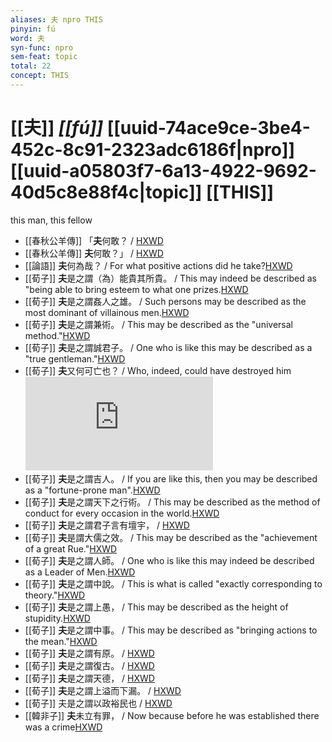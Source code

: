 ```yaml
---
aliases: 夫 npro THIS
pinyin: fú
word: 夫
syn-func: npro
sem-feat: topic
total: 22
concept: THIS 
---
```

# [[夫]] *[[fú]]*  [[uuid-74ace9ce-3be4-452c-8c91-2323adc6186f|npro]] [[uuid-a05803f7-6a13-4922-9692-40d5c8e88f4c|topic]] [[THIS]]
this man, this fellow
 - [[春秋公羊傳]] 「**夫**何敢？
                     / [HXWD](https://hxwd.org/textview.html?location=CH1e0877_CHANT_003-85a.36)
 - [[春秋公羊傳]] **夫**何敢？」
                     / [HXWD](https://hxwd.org/textview.html?location=CH1e0877_CHANT_003-85a.38)
 - [[論語]] **夫**何為哉？ / For what positive actions did he take?[HXWD](https://hxwd.org/textview.html?location=KR1h0004_tls_015-5a.5)
 - [[荀子]] **夫**是之謂（為）能貴其所貴。
                     / This may indeed be described as "being able to bring esteem to what one prizes.[HXWD](https://hxwd.org/textview.html?location=KR3a0002_tls_005-10a.16)
 - [[荀子]] **夫**是之謂姦人之雄。
                     / Such persons may be described as the most dominant of villainous men.[HXWD](https://hxwd.org/textview.html?location=KR3a0002_tls_005-11a.51)
 - [[荀子]] **夫**是之謂兼術。
                     / This may be described as the "universal method."[HXWD](https://hxwd.org/textview.html?location=KR3a0002_tls_005-9a.28)
 - [[荀子]] **夫**是之謂誠君子。
                     / One who is like this may be described as a "true gentleman."[HXWD](https://hxwd.org/textview.html?location=KR3a0002_tls_006-15a.20)
 - [[荀子]] **夫**又何可亡也？
                     / Who, indeed, could have destroyed him![HXWD](https://hxwd.org/textview.html?location=KR3a0002_tls_007-1a.44)
 - [[荀子]] **夫**是之謂吉人。
                     / If you are like this, then you may be described as a "fortune-prone man".[HXWD](https://hxwd.org/textview.html?location=KR3a0002_tls_007-3a.33)
 - [[荀子]] **夫**是之謂天下之行術。 / This may be described as the method of conduct for every occasion in the world.[HXWD](https://hxwd.org/textview.html?location=KR3a0002_tls_007-5a.20)
 - [[荀子]] **夫**是之謂君子言有壇宇，
                     / [HXWD](https://hxwd.org/textview.html?location=KR3a0002_tls_008-19a.26)
 - [[荀子]] **夫**是謂大儒之效。 / This may be described as the "achievement of a great Rue."[HXWD](https://hxwd.org/textview.html?location=KR3a0002_tls_008-2a.23)
 - [[荀子]] **夫**是之謂人師。
                     / One who is like this may indeed be described as a Leader of Men.[HXWD](https://hxwd.org/textview.html?location=KR3a0002_tls_008-4a.37)
 - [[荀子]] **夫**是之謂中說。
                     / This is what is called "exactly corresponding to theory."[HXWD](https://hxwd.org/textview.html?location=KR3a0002_tls_008-6a.13)
 - [[荀子]] **夫**是之謂上愚，
                     / This may be described as the height of stupidity.[HXWD](https://hxwd.org/textview.html?location=KR3a0002_tls_008-6a.42)
 - [[荀子]] **夫**是之謂中事。
                     / This may be described as "bringing actions to the mean."[HXWD](https://hxwd.org/textview.html?location=KR3a0002_tls_008-6a.7)
 - [[荀子]] **夫**是之謂有原。
                     / [HXWD](https://hxwd.org/textview.html?location=KR3a0002_tls_009-12a.7)
 - [[荀子]] **夫**是之謂復古。
                     / [HXWD](https://hxwd.org/textview.html?location=KR3a0002_tls_009-13a.15)
 - [[荀子]] **夫**是之謂天德，
                     / [HXWD](https://hxwd.org/textview.html?location=KR3a0002_tls_009-1a.36)
 - [[荀子]] **夫**是之謂上溢而下漏。
                     / [HXWD](https://hxwd.org/textview.html?location=KR3a0002_tls_009-7a.20)
 - [[荀子]] 夫是之謂以政裕民也 / [HXWD](https://hxwd.org/textview.html?location=KR3a0002_tls_010-3a.37)
 - [[韓非子]] **夫**未立有罪， / Now because before he was established there was a crime[HXWD](https://hxwd.org/textview.html?location=KR3c0005_tls_039-24a.5)